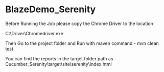 # BlazeDemo_Serenity

Before Running the Job please copy the Chrome Driver to the location 

C:\Driver\Chromedriver.exe

Then Go to the project folder and Run with maven command  -  mvn clean test

You can find the reports in the target folder path as    - Cucumber_Serenity\target\site\serenity\index.html
